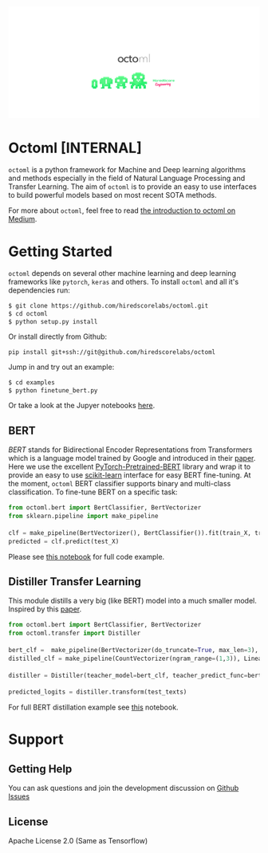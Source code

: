 ![](media/cover.png)

# Octoml [INTERNAL]

`octoml` is a python framework for Machine and Deep learning algorithms and methods especially in the field of Natural Language Processing and Transfer Learning. The aim of `octoml` is to provide an easy to use interfaces to build powerful models based on most recent SOTA methods.

For more about `octoml`, feel free to read [the introduction to octoml on Medium](XXX).

# Getting Started

`octoml` depends on several other machine learning and deep learning frameworks like `pytorch`, `keras` and others. To install `octoml` and all it's dependencies run:

```
$ git clone https://github.com/hiredscorelabs/octoml.git
$ cd octoml
$ python setup.py install
```

Or install directly from Github:

```
pip install git+ssh://git@github.com/hiredscorelabs/octoml
```

Jump in and try out an example:

```
$ cd examples
$ python finetune_bert.py
```

Or take a look at the Jupyer notebooks [here](notebooks).

## BERT

*BERT* stands for Bidirectional Encoder Representations from Transformers which is a language model trained by Google and introduced in their [paper](https://arxiv.org/abs/1810.04805).
Here we use the excellent [PyTorch-Pretrained-BERT](https://pypi.org/project/pytorch-pretrained-bert/) library and wrap it to provide an easy to use [scikit-learn](https://scikit-learn.org/) interface for easy BERT fine-tuning. At the moment, `octoml` BERT classifier supports binary and multi-class classification. To fine-tune BERT on a specific task:

```python
from octoml.bert import BertClassifier, BertVectorizer
from sklearn.pipeline import make_pipeline

clf = make_pipeline(BertVectorizer(), BertClassifier()).fit(train_X, train_y)
predicted = clf.predict(test_X)
```

Please see [this notebook](https://github.com/hiredscorelabs/octoml/blob/master/notebooks/finetune_bert.ipynb) for full code example.

## Distiller Transfer Learning

This module distills a very big (like BERT) model into a much smaller model. Inspired by this [paper](https://arxiv.org/abs/1503.02531).

```python
from octoml.bert import BertClassifier, BertVectorizer
from octoml.transfer import Distiller

bert_clf =  make_pipeline(BertVectorizer(do_truncate=True, max_len=3), BertClassifier())
distilled_clf = make_pipeline(CountVectorizer(ngram_range=(1,3)), LinearRegression())

distiller = Distiller(teacher_model=bert_clf, teacher_predict_func=bert_clf.decision_function, student_model=distilled_clf).fit(train_texts, train_y, unlabeled_X=unlabeled_texts)

predicted_logits = distiller.transform(test_texts)
```

For full BERT distillation example see [this](https://github.com/hiredscorelabs/octoml/blob/master/notebooks/distill_bert.ipynb) notebook.



# Support

## Getting Help

You can ask questions and join the development discussion on [Github Issues](https://github.com/hiredscorelabs/octoml/issues)


## License

Apache License 2.0 (Same as Tensorflow)

